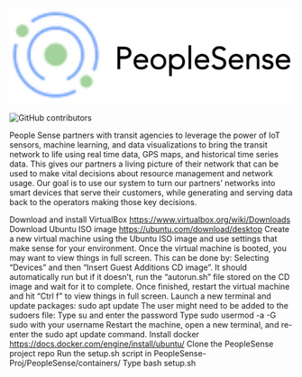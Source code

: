 ![Logo](https://github.com/GShatrawJr/CSC131-CalTrans-Project/blob/a6ff61eb07f03abcc1cef30f093efeb5f0c5a77c/Resources/PeopleSense%20Logo.png)

![GitHub contributors](https://img.shields.io/github/contributors/GShatrawJr/CSC131-CalTrans-Project)

People Sense partners with transit agencies to leverage the power of IoT sensors, machine learning, and data visualizations to bring the transit network to life using real time data, GPS maps, and historical time series data.  This gives our partners a living picture of their network that can be used to make vital decisions about resource management and network usage. Our goal is to use our system to turn our partners’ networks into smart devices that serve their customers, while generating and serving data back to the operators making those key decisions.

Download and install VirtualBox https://www.virtualbox.org/wiki/Downloads
Download Ubuntu ISO image https://ubuntu.com/download/desktop
Create a new virtual machine using the Ubuntu ISO image and use settings that make sense for your environment.
Once the virtual machine is booted, you may want to view things in full screen. This can be done by:
Selecting “Devices” and then “Insert Guest Additions CD image”.
It should automatically run but if it doesn’t, run the “autorun.sh” file stored on the CD image and wait for it to complete.
Once finished, restart the virtual machine and hit “Ctrl f” to view things in full screen.
Launch a new terminal and update packages: sudo apt update
The user might need to be added to the sudoers file:
Type su and enter the password
Type sudo usermod -a -G sudo <username> with your username
Restart the machine, open a new terminal, and re-enter the sudo apt update command.
Install docker https://docs.docker.com/engine/install/ubuntu/
Clone the PeopleSense project repo
Run the setup.sh script in PeopleSense-Proj/PeopleSense/containers/
Type bash setup.sh

